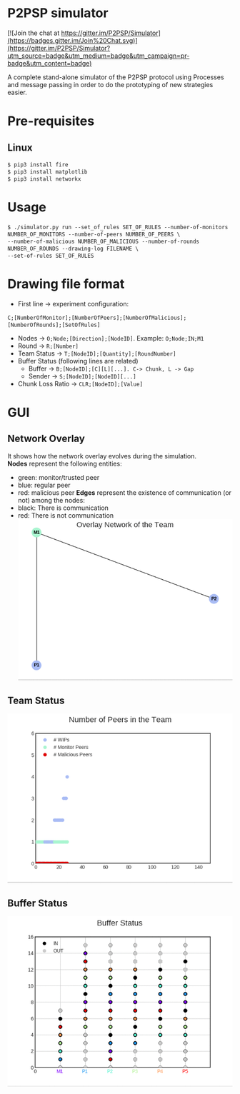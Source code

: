 # P2PSP simulator

[![Join the chat at https://gitter.im/P2PSP/Simulator](https://badges.gitter.im/Join%20Chat.svg)](https://gitter.im/P2PSP/Simulator?utm_source=badge&utm_medium=badge&utm_campaign=pr-badge&utm_content=badge)

A complete stand-alone simulator of the P2PSP protocol using Processes and message passing in order to do the prototyping of new strategies easier.

# Pre-requisites
## Linux
```
$ pip3 install fire
$ pip3 install matplotlib
$ pip3 install networkx
```

# Usage

```
$ ./simulator.py run --set_of_rules SET_OF_RULES --number-of-monitors NUMBER_OF_MONITORS --number-of-peers NUMBER_OF_PEERS \
--number-of-malicious NUMBER_OF_MALICIOUS --number-of-rounds NUMBER_OF_ROUNDS --drawing-log FILENAME \
--set-of-rules SET_OF_RULES
```

# Drawing file format
- First line -> experiment configuration:
```
C;[NumberOfMonitor];[NumberOfPeers];[NumberOfMalicious];[NumberOfRounds];[SetOfRules]
```
- Nodes -> `O;Node;[Direction];[NodeID]`. Example: `O;Node;IN;M1`
- Round -> `R;[Number]`
- Team Status -> `T;[NodeID];[Quantity];[RoundNumber]`
- Buffer Status (following lines are related)
  - Buffer -> `B;[NodeID];[C][L][...]. C-> Chunk, L -> Gap`
  - Sender -> `S;[NodeID];[NodeID][...]`
- Chunk Loss Ratio -> `CLR;[NodeID];[Value]`

# GUI

## Network Overlay
It shows how the network overlay evolves during the simulation.  
**Nodes** represent the following entities:  
- green: monitor/trusted peer
- blue: regular peer
- red: malicious peer
**Edges** represent the existence of communication (or not) among the nodes:  
- black: There is communication
- red: There is not communication
![overlay](res/overlay.gif)

## Team Status 
![team](res/team.gif)

## Buffer Status
![buffer](res/buffer.gif)

